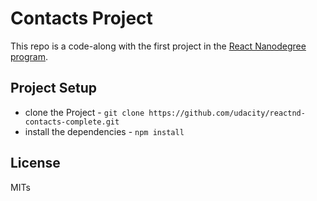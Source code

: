 # Contacts Project

This repo is a code-along with the first project in the [React Nanodegree program](https://www.udacity.com/course/react-nanodegree--nd019).


## Project Setup

* clone the Project - `git clone https://github.com/udacity/reactnd-contacts-complete.git`
* install the dependencies - `npm install`

## License

MITs
